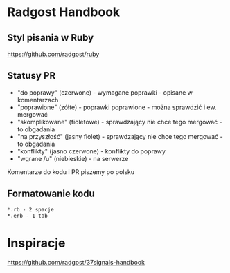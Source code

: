 # Radgost Handbook

## Styl pisania w Ruby
https://github.com/radgost/ruby

## Statusy PR

* "do poprawy" (czerwone) - wymagane poprawki - opisane w komentarzach
* "poprawione" (zółte) - poprawki poprawione - można sprawdzić i ew. mergować
* "skomplikowane" (fioletowe) - sprawdzający nie chce tego mergować - to obgadania
* "na przyszłość" (jasny fiolet) - sprawdzający nie chce tego mergować - to obgadania
* "konflikty" (jasno czerwone) - konflikty do poprawy
* "wgrane /u" (niebieskie) - na serwerze

Komentarze do kodu i PR piszemy po polsku 

## Formatowanie kodu 

```
*.rb - 2 spacje
*.erb - 1 tab 
```

# Inspiracje
https://github.com/radgost/37signals-handbook
